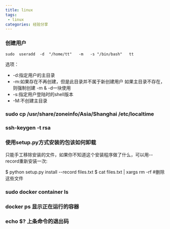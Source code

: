 ```yaml
---
title: linux
tags:
 - linux
categories: 经验分享
---
```

### 创建用户
```
sudo  useradd  -d  "/home/tt"   -m   -s "/bin/bash"   tt
```
选项：
* -d:指定用户的主目录
* -m:如果存在不再创建，但是此目录并不属于新创建用户 如果主目录不存在，则强制创建 -m & -d一块使用
* -s:指定用户登陆时的shell版本
* -M:不创建主目录

### sudo             cp /usr/share/zoneinfo/Asia/Shanghai /etc/localtime

### ssh-keygen -t rsa

### 使用setup.py方式安装的包该如何卸载

只能手工移除安装的文件，如果你不知道这个安装程序做了什么，可以用--record重新安装一次:

$ python setup.py install --record files.txt
$ cat files.txt | xargs rm -rf          #删除这些文件

### sudo docker container ls

### docker ps 显示正在运行的容器

### echo $? 上条命令的退出码
